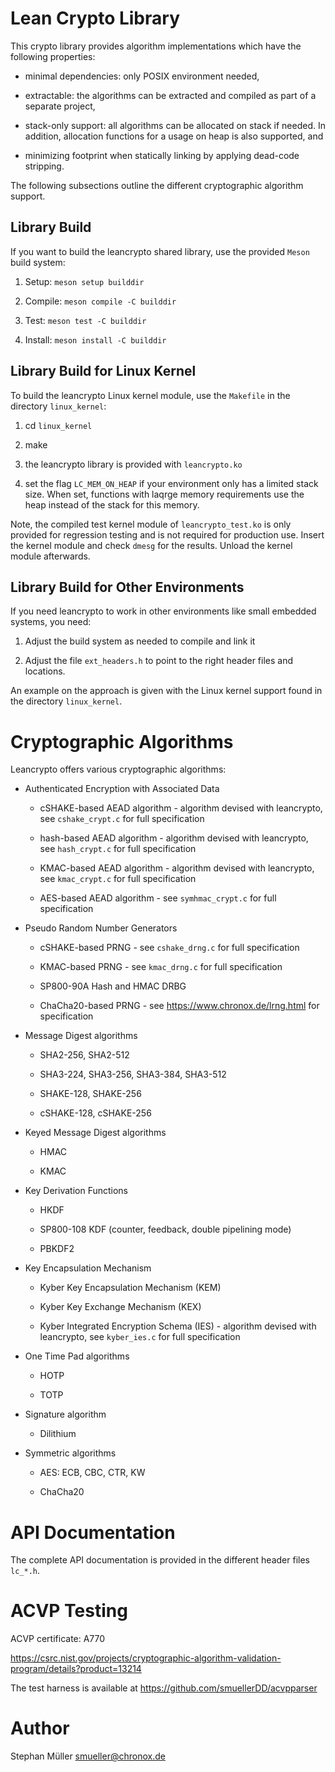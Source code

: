 # Lean Crypto Library

This crypto library provides algorithm implementations which have the following
properties:

* minimal dependencies: only POSIX environment needed,

* extractable: the algorithms can be extracted and compiled as part of a
  separate project,

* stack-only support: all algorithms can be allocated on stack if needed. In
  addition, allocation functions for a usage on heap is also supported, and

* minimizing footprint when statically linking by applying dead-code stripping.

The following subsections outline the different cryptographic algorithm support.

## Library Build

If you want to build the leancrypto shared library, use the provided `Meson`
build system:

1. Setup: `meson setup builddir`

2. Compile: `meson compile -C builddir`

3. Test: `meson test -C builddir`

4. Install: `meson install -C builddir`

## Library Build for Linux Kernel

To build the leancrypto Linux kernel module, use the `Makefile` in the
directory `linux_kernel`:

1. cd `linux_kernel`

2. make

3. the leancrypto library is provided with `leancrypto.ko`

4. set the flag `LC_MEM_ON_HEAP` if your environment only has a limited stack
   size. When set, functions with laqrge memory requirements use the heap
   instead of the stack for this memory.

Note, the compiled test kernel module of `leancrypto_test.ko` is only provided
for regression testing and is not required for production use. Insert the
kernel module and check `dmesg` for the results. Unload the kernel module
afterwards.

## Library Build for Other Environments

If you need leancrypto to work in other environments like small embedded
systems, you need:

1. Adjust the build system as needed to compile and link it

2. Adjust the file `ext_headers.h` to point to the right header files and
   locations.

An example on the approach is given with the Linux kernel support found
in the directory `linux_kernel`.

# Cryptographic Algorithms

Leancrypto offers various cryptographic algorithms:

* Authenticated Encryption with Associated Data

  * cSHAKE-based AEAD algorithm - algorithm devised with leancrypto,
    see `cshake_crypt.c` for full specification

  * hash-based AEAD algorithm -  algorithm devised with leancrypto,
    see `hash_crypt.c` for full specification

  * KMAC-based AEAD algorithm - algorithm devised with leancrypto,
    see `kmac_crypt.c` for full specification

  * AES-based AEAD algorithm - see `symhmac_crypt.c` for full specification

* Pseudo Random Number Generators

  * cSHAKE-based PRNG - see `cshake_drng.c` for full specification

  * KMAC-based PRNG - see `kmac_drng.c` for full specification

  * SP800-90A Hash and HMAC DRBG

  * ChaCha20-based PRNG - see https://www.chronox.de/lrng.html for specification

* Message Digest algorithms

  * SHA2-256, SHA2-512

  * SHA3-224, SHA3-256, SHA3-384, SHA3-512

  * SHAKE-128, SHAKE-256

  * cSHAKE-128, cSHAKE-256

* Keyed Message Digest algorithms

  * HMAC

  * KMAC

* Key Derivation Functions

  * HKDF

  * SP800-108 KDF (counter, feedback, double pipelining mode)

  * PBKDF2

* Key Encapsulation Mechanism

  * Kyber Key Encapsulation Mechanism (KEM)

  * Kyber Key Exchange Mechanism (KEX)

  * Kyber Integrated Encryption Schema (IES) - algorithm devised with
    leancrypto, see `kyber_ies.c` for full specification

* One Time Pad algorithms

  * HOTP

  * TOTP

* Signature algorithm

  * Dilithium

* Symmetric algorithms

  * AES: ECB, CBC, CTR, KW

  * ChaCha20


# API Documentation

The complete API documentation is provided in the different header files
`lc_*.h`.

# ACVP Testing

ACVP certificate: A770

https://csrc.nist.gov/projects/cryptographic-algorithm-validation-program/details?product=13214

The test harness is available at https://github.com/smuellerDD/acvpparser

# Author

Stephan Müller <smueller@chronox.de>
